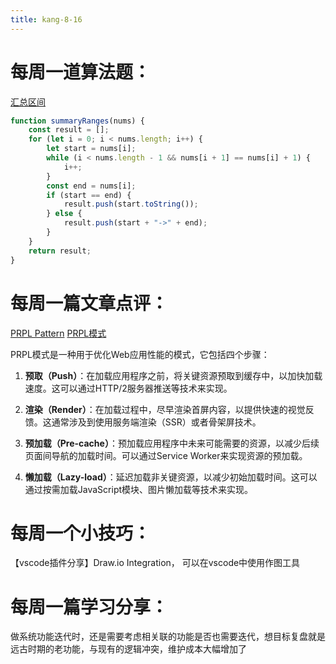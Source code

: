 ```yaml
---
title: kang-8-16
---
```


# 每周一道算法题：

[汇总区间](https://leetcode.cn/problems/summary-ranges/description/?envType=study-plan-v2&envId=top-interview-150)

```js
function summaryRanges(nums) {  
    const result = [];  
    for (let i = 0; i < nums.length; i++) {  
        let start = nums[i];  
        while (i < nums.length - 1 && nums[i + 1] == nums[i] + 1) {  
            i++;  
        }  
        const end = nums[i];  
        if (start == end) {  
            result.push(start.toString());  
        } else {  
            result.push(start + "->" + end);  
        }  
    }  
    return result;  
}  
```

# 每周一篇文章点评：

[PRPL Pattern](https://www.patterns.dev/vanilla/prpl)
[PRPL模式](https://blog.csdn.net/liangshanbo1215/article/details/137224622)

PRPL模式是一种用于优化Web应用性能的模式，它包括四个步骤：  

1. **预取（Push）**：在加载应用程序之前，将关键资源预取到缓存中，以加快加载速度。这可以通过HTTP/2服务器推送等技术来实现。  

2. **渲染（Render）**：在加载过程中，尽早渲染首屏内容，以提供快速的视觉反馈。这通常涉及到使用服务端渲染（SSR）或者骨架屏技术。  

3. **预加载（Pre-cache）**：预加载应用程序中未来可能需要的资源，以减少后续页面间导航的加载时间。可以通过Service Worker来实现资源的预加载。  

4. **懒加载（Lazy-load）**：延迟加载非关键资源，以减少初始加载时间。这可以通过按需加载JavaScript模块、图片懒加载等技术来实现。  



# 每周一个小技巧：

【vscode插件分享】Draw.io Integration， 可以在vscode中使用作图工具

# 每周一篇学习分享：

做系统功能迭代时，还是需要考虑相关联的功能是否也需要迭代，想目标复盘就是远古时期的老功能，与现有的逻辑冲突，维护成本大幅增加了


